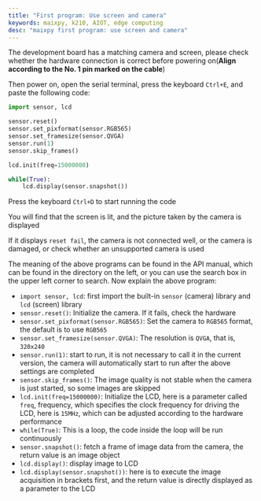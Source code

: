 ```yaml
---
title: "First program: Use screen and camera"
keywords: maixpy, k210, AIOT, edge computing
desc: "maixpy first program: use screen and camera"
---
```



The development board has a matching camera and screen, please check whether the hardware connection is correct before powering on(**Align according to the No. 1 pin marked on the cable**)

Then power on, open the serial terminal, press the keyboard `Ctrl+E`, and paste the following code:

```python
import sensor, lcd

sensor.reset()
sensor.set_pixformat(sensor.RGB565)
sensor.set_framesize(sensor.QVGA)
sensor.run(1)
sensor.skip_frames()

lcd.init(freq=15000000)

while(True):
    lcd.display(sensor.snapshot())

```
Press the keyboard `Ctrl+D` to start running the code

You will find that the screen is lit, and the picture taken by the camera is displayed

If it displays `reset fail`, the camera is not connected well, or the camera is damaged, or check whether an unsupported camera is used

The meaning of the above programs can be found in the API manual, which can be found in the directory on the left, or you can use the search box in the upper left corner to search.
Now explain the above program:

* `import sensor, lcd`: first import the built-in `sensor` (camera) library and `lcd` (screen) library
* `sensor.reset()`: Initialize the camera. If it fails, check the hardware
* `sensor.set_pixformat(sensor.RGB565)`: Set the camera to `RGB565` format, the default is to use `RGB565`
* `sensor.set_framesize(sensor.QVGA)`: The resolution is `QVGA`, that is, `320x240`
* `sensor.run(1)`: start to run, it is not necessary to call it in the current version, the camera will automatically start to run after the above settings are completed
* `sensor.skip_frames()`: The image quality is not stable when the camera is just started, so some images are skipped
* `lcd.init(freq=15000000)`: Initialize the LCD, here is a parameter called `freq`, frequency, which specifies the clock frequency for driving the LCD, here is `15MHz`, which can be adjusted according to the hardware performance
* `while(True)`: This is a loop, the code inside the loop will be run continuously
* `sensor.snapshot()`: fetch a frame of image data from the camera, the return value is an image object
* `lcd.display()`: display image to LCD
* `lcd.display(sensor.snapshot())`: here is to execute the image acquisition in brackets first, and the return value is directly displayed as a parameter to the LCD
